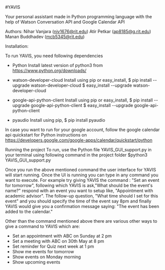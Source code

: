 #YAVIS 

Your personal assistant made in Python programming language with the help of Watson Conversation API and Google Calendar API


Authors:
Nihar Vanjara (niv1676@rit.edu)
Atir Petkar (ap8185@g.rit.edu)
Manan Buddhadev (mcb5345@rit.edu)


Installation:


To run YAVIS, you need following dependencies

* Python
     	Install latest version of python3 from https://www.python.org/downloads/

* watson-developer-cloud
	Install using pip or easy_install,
		$ pip install --upgrade watson-developer-cloud
		$ easy_install --upgrade watson-developer-cloud
 
* google-api-python-client
	Install using pip or easy_install,
		$ pip install --upgrade google-api-python-client
        	$ easy_install --upgrade google-api-python-client

* pyaudio
	Install using pip,
        	$ pip install pyaudio

In case you want to run for your google account, follow the google calendar api quickstart for Python instructions on  
https://developers.google.com/google-apps/calendar/quickstart/python

Running the project
To run, use the Python file  YAVIS_GUI_support.py in your terminal using following command in the project folder
$python3 YAVIS_GUI_support.py

Once you run the above mentioned command the user interface for YAVIS will start running. Once the UI is running you can type in any command you want to execute. 
For example try giving YAVIS the command : "Set an event for tomorrow", following which YAVIS is ask,"What should be the event's name?" respond with an event 
you want to setup like, "Appointment with academic advisor". The follow-up question, "What time should I set for this event" and you should specify the time of 
the event say 8pm and finally YAVIS would give you a confirmation message saying: "The event has been added to the calendar."

Other than the command mentioned above there are various other ways to give a command to YAVIS which are:
* Set an appointment with ABC on Sunday at 2 pm
* Set a meeting with ABC on 30th May at 8 pm
* Set reminder for Quiz next week at 1 pm
* Show me events for tomorrow
* Show events on Monday morning
* Show upcoming events
